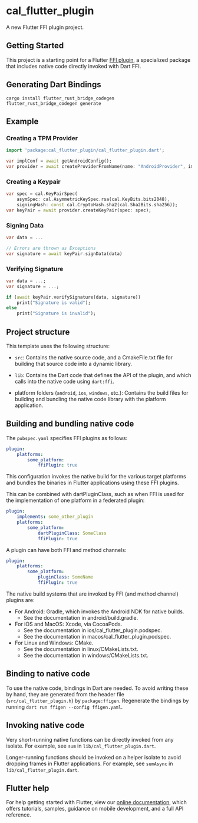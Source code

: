 # cal_flutter_plugin

A new Flutter FFI plugin project.

## Getting Started

This project is a starting point for a Flutter
[FFI plugin](https://flutter.dev/to/ffi-package),
a specialized package that includes native code directly invoked with Dart FFI.

<a name="generating" />

## Generating Dart Bindings

```
cargo install flutter_rust_bridge_codegen
flutter_rust_bridge_codegen generate
```

## Example

### Creating a TPM Provider

```dart
import 'package:cal_flutter_plugin/cal_flutter_plugin.dart';

var implConf = await getAndroidConfig();
var provider = await createProviderFromName(name: "AndroidProvider", implConf: implConf);
```

### Creating a Keypair

```dart
var spec = cal.KeyPairSpec(
    asymSpec: cal.AsymmetricKeySpec.rsa(cal.KeyBits.bits2048),
    signingHash: const cal.CryptoHash.sha2(cal.Sha2Bits.sha256));
var keyPair = await provider.createKeyPair(spec: spec);
```

### Signing Data

```dart
var data = ...

// Errors are thrown as Exceptions
var signature = await keyPair.signData(data)
```

### Verifying Signature

```dart
var data = ...;
var signature = ...;

if (await keyPair.verifySignature(data, signature))
    print("Signature is valid");
else
    print("Signature is invalid");
```

## Project structure

This template uses the following structure:

-   `src`: Contains the native source code, and a CmakeFile.txt file for building
    that source code into a dynamic library.

-   `lib`: Contains the Dart code that defines the API of the plugin, and which
    calls into the native code using `dart:ffi`.

-   platform folders (`android`, `ios`, `windows`, etc.): Contains the build files
    for building and bundling the native code library with the platform application.

## Building and bundling native code

The `pubspec.yaml` specifies FFI plugins as follows:

```yaml
plugin:
    platforms:
        some_platform:
            ffiPlugin: true
```

This configuration invokes the native build for the various target platforms
and bundles the binaries in Flutter applications using these FFI plugins.

This can be combined with dartPluginClass, such as when FFI is used for the
implementation of one platform in a federated plugin:

```yaml
plugin:
    implements: some_other_plugin
    platforms:
        some_platform:
            dartPluginClass: SomeClass
            ffiPlugin: true
```

A plugin can have both FFI and method channels:

```yaml
plugin:
    platforms:
        some_platform:
            pluginClass: SomeName
            ffiPlugin: true
```

The native build systems that are invoked by FFI (and method channel) plugins are:

-   For Android: Gradle, which invokes the Android NDK for native builds.
    -   See the documentation in android/build.gradle.
-   For iOS and MacOS: Xcode, via CocoaPods.
    -   See the documentation in ios/cal_flutter_plugin.podspec.
    -   See the documentation in macos/cal_flutter_plugin.podspec.
-   For Linux and Windows: CMake.
    -   See the documentation in linux/CMakeLists.txt.
    -   See the documentation in windows/CMakeLists.txt.

## Binding to native code

To use the native code, bindings in Dart are needed.
To avoid writing these by hand, they are generated from the header file
(`src/cal_flutter_plugin.h`) by `package:ffigen`.
Regenerate the bindings by running `dart run ffigen --config ffigen.yaml`.

## Invoking native code

Very short-running native functions can be directly invoked from any isolate.
For example, see `sum` in `lib/cal_flutter_plugin.dart`.

Longer-running functions should be invoked on a helper isolate to avoid
dropping frames in Flutter applications.
For example, see `sumAsync` in `lib/cal_flutter_plugin.dart`.

## Flutter help

For help getting started with Flutter, view our
[online documentation](https://docs.flutter.dev), which offers tutorials,
samples, guidance on mobile development, and a full API reference.
